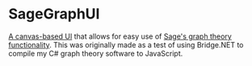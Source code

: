 # SageGraphUI
[A canvas-based UI](https://landon.github.io/SageGraphUI/SageGraphUI.html) that allows for easy use of 
[Sage's graph theory functionality](http://doc.sagemath.org/html/en/reference/graphs/index.html).  This was originally made
as a test of using Bridge.NET to compile my C# graph theory software to JavaScript.  
